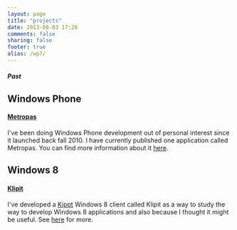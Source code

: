 ```yaml
---
layout: page
title: "projects"
date: 2013-08-03 17:20
comments: false
sharing: false
footer: true
alias: /wp7/
---
```


<h5 class="index-headline featured"><span>Past</span></h5>

Windows Phone
---
#### [Metropas][Metropas] ####
I've been doing Windows Phone development out of personal interest since it launched back fall 2010. I have currently published one application called Metropas. You can find more information about it [here][Metropas].

Windows 8
---

#### [Klipit][klipit] ####
I've developed a [Kippt][kippt] Windows 8 client called Klipit as a way to study the way to develop Windows 8 applications and also because I thought it might be useful. See [here][klipit] for more.

[Metropas]: metropas/
[kippt]: http://kippt.com
[klipit]: klipit/